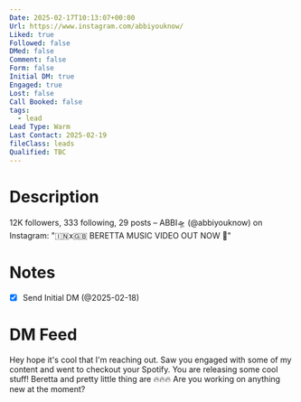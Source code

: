 ```yaml
---
Date: 2025-02-17T10:13:07+00:00
Url: https://www.instagram.com/abbiyouknow/
Liked: true
Followed: false
DMed: false
Comment: false
Form: false
Initial DM: true
Engaged: true
Lost: false
Call Booked: false
tags:
  - lead
Lead Type: Warm
Last Contact: 2025-02-19
fileClass: leads
Qualified: TBC
---
```

# Description
12K followers, 333 following, 29 posts – ABBI🛸 (@abbiyouknow) on Instagram: "🇮🇳x🇬🇧 
BERETTA MUSIC VIDEO OUT NOW 📍"
# Notes
- [x] Send Initial DM (@2025-02-18)
# DM Feed
Hey hope it's cool that I'm reaching out. Saw you engaged with some of my content and went to checkout your Spotify. You are releasing some cool stuff! Beretta and pretty little thing are 🔥🔥🔥 Are you working on anything new at the moment?